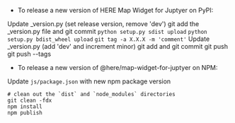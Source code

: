 - To release a new version of HERE Map Widget for Juptyer on PyPI:

Update _version.py (set release version, remove 'dev')
git add the _version.py file and git commit
`python setup.py sdist upload`
`python setup.py bdist_wheel upload`
`git tag -a X.X.X -m 'comment'`
Update _version.py (add 'dev' and increment minor)
git add and git commit
git push
git push --tags

- To release a new version of @here/map-widget-for-juptyer on NPM:

Update `js/package.json` with new npm package version

```
# clean out the `dist` and `node_modules` directories
git clean -fdx
npm install
npm publish
```